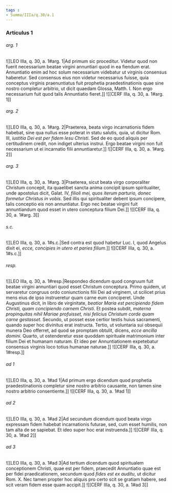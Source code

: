 ```yaml
---
tags : 
- Summa/IIIa/q.30/a.1
---
```


### Articulus 1

###### arg. 1
![[LEO IIIa, q. 30, a. 1#arg. 1|Ad primum sic proceditur. Videtur quod non fuerit necessarium beatae virgini annuntiari quod in ea fiendum erat. Annuntiatio enim ad hoc solum necessarium videbatur ut virginis consensus haberetur. Sed consensus eius non videtur necessarius fuisse, quia conceptus virginis praenuntiatus fuit prophetia praedestinationis quae sine nostro completur arbitrio, ut dicit quaedam Glossa, Matth. I. Non ergo necessarium fuit quod talis Annuntiatio fieret.]]
![[CERF IIIa, q. 30, a. 1#arg. 1]]

###### arg. 2
![[LEO IIIa, q. 30, a. 1#arg. 2|Praeterea, beata virgo incarnationis fidem habebat, sine qua nullus esse poterat in statu salutis, quia, ut dicitur Rom. III, *iustitia Dei est per fidem Iesu Christi*. Sed de eo quod aliquis per certitudinem credit, non indiget ulterius instrui. Ergo beatae virgini non fuit necessarium ut ei incarnatio filii annuntiaretur.]]
![[CERF IIIa, q. 30, a. 1#arg. 2]]

###### arg. 3
![[LEO IIIa, q. 30, a. 1#arg. 3|Praeterea, sicut beata virgo corporaliter Christum concepit, ita quaelibet sancta anima concipit ipsum spiritualiter, unde apostolus dicit, Galat. IV, *filioli mei, quos iterum parturio, donec formetur Christus in vobis*. Sed illis qui spiritualiter debent ipsum concipere, talis conceptio eis non annuntiatur. Ergo nec beatae virgini fuit annuntiandum quod esset in utero conceptura filium Dei.]]
![[CERF IIIa, q. 30, a. 1#arg. 3]]

###### s.c.
![[LEO IIIa, q. 30, a. 1#s.c.|Sed contra est quod habetur Luc. I, quod Angelus dixit ei, *ecce, concipies in utero et paries filium*.]]
![[CERF IIIa, q. 30, a. 1#s.c.]]

###### resp.
![[LEO IIIa, q. 30, a. 1#resp.|Respondeo dicendum quod congruum fuit beatae virgini annuntiari quod esset Christum conceptura. Primo quidem, ut servaretur congruus ordo coniunctionis filii Dei ad virginem, ut scilicet prius mens eius de ipso instrueretur quam carne eum conciperet. Unde Augustinus dicit, in libro de virginitate, *beatior Maria est percipiendo fidem Christi, quam concipiendo carnem Christi*. Et postea subdit, *materna propinquitas nihil Mariae profuisset, nisi felicius Christum corde quam carne gestasset*. Secundo, ut posset esse certior testis huius sacramenti, quando super hoc divinitus erat instructa. Tertio, ut voluntaria sui obsequii munera Deo offerret, ad quod se promptam obtulit, dicens, *ecce ancilla domini*. Quarto, ut ostenderetur esse quoddam spirituale matrimonium inter filium Dei et humanam naturam. Et ideo per Annuntiationem expetebatur consensus virginis loco totius humanae naturae.]]
![[CERF IIIa, q. 30, a. 1#resp.]]

###### ad 1
![[LEO IIIa, q. 30, a. 1#ad 1|Ad primum ergo dicendum quod prophetia praedestinationis completur sine nostro arbitrio causante, non tamen sine nostro arbitrio consentiente.]]
![[CERF IIIa, q. 30, a. 1#ad 1]]

###### ad 2
![[LEO IIIa, q. 30, a. 1#ad 2|Ad secundum dicendum quod beata virgo expressam fidem habebat incarnationis futurae, sed, cum esset humilis, non tam alta de se sapiebat. Et ideo super hoc erat instruenda.]]
![[CERF IIIa, q. 30, a. 1#ad 2]]

###### ad 3
![[LEO IIIa, q. 30, a. 1#ad 3|Ad tertium dicendum quod spiritualem conceptionem Christi, quae est per fidem, praecedit Annuntiatio quae est per fidei praedicationem, secundum quod *fides est ex auditu*, ut dicitur Rom. X. Nec tamen propter hoc aliquis pro certo scit se gratiam habere, sed scit veram fidem esse quam accipit.]]
![[CERF IIIa, q. 30, a. 1#ad 3]]

